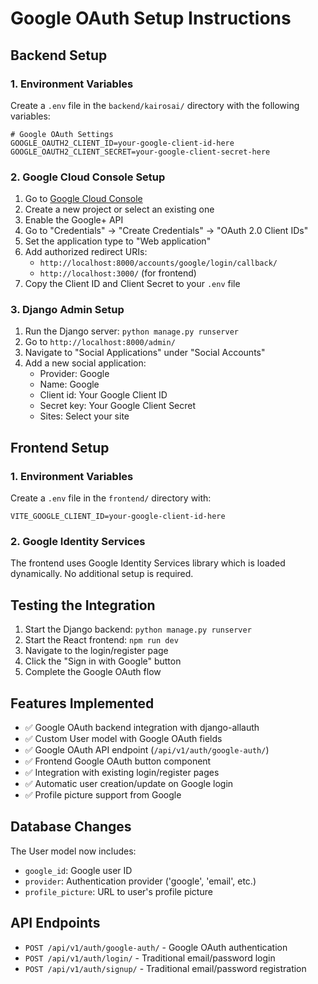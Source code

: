 # Google OAuth Setup Instructions

## Backend Setup

### 1. Environment Variables
Create a `.env` file in the `backend/kairosai/` directory with the following variables:

```env
# Google OAuth Settings
GOOGLE_OAUTH2_CLIENT_ID=your-google-client-id-here
GOOGLE_OAUTH2_CLIENT_SECRET=your-google-client-secret-here
```

### 2. Google Cloud Console Setup
1. Go to [Google Cloud Console](https://console.cloud.google.com/)
2. Create a new project or select an existing one
3. Enable the Google+ API
4. Go to "Credentials" → "Create Credentials" → "OAuth 2.0 Client IDs"
5. Set the application type to "Web application"
6. Add authorized redirect URIs:
   - `http://localhost:8000/accounts/google/login/callback/`
   - `http://localhost:3000/` (for frontend)
7. Copy the Client ID and Client Secret to your `.env` file

### 3. Django Admin Setup
1. Run the Django server: `python manage.py runserver`
2. Go to `http://localhost:8000/admin/`
3. Navigate to "Social Applications" under "Social Accounts"
4. Add a new social application:
   - Provider: Google
   - Name: Google
   - Client id: Your Google Client ID
   - Secret key: Your Google Client Secret
   - Sites: Select your site

## Frontend Setup

### 1. Environment Variables
Create a `.env` file in the `frontend/` directory with:

```env
VITE_GOOGLE_CLIENT_ID=your-google-client-id-here
```

### 2. Google Identity Services
The frontend uses Google Identity Services library which is loaded dynamically. No additional setup is required.

## Testing the Integration

1. Start the Django backend: `python manage.py runserver`
2. Start the React frontend: `npm run dev`
3. Navigate to the login/register page
4. Click the "Sign in with Google" button
5. Complete the Google OAuth flow

## Features Implemented

- ✅ Google OAuth backend integration with django-allauth
- ✅ Custom User model with Google OAuth fields
- ✅ Google OAuth API endpoint (`/api/v1/auth/google-auth/`)
- ✅ Frontend Google OAuth button component
- ✅ Integration with existing login/register pages
- ✅ Automatic user creation/update on Google login
- ✅ Profile picture support from Google

## Database Changes

The User model now includes:
- `google_id`: Google user ID
- `provider`: Authentication provider ('google', 'email', etc.)
- `profile_picture`: URL to user's profile picture

## API Endpoints

- `POST /api/v1/auth/google-auth/` - Google OAuth authentication
- `POST /api/v1/auth/login/` - Traditional email/password login
- `POST /api/v1/auth/signup/` - Traditional email/password registration
